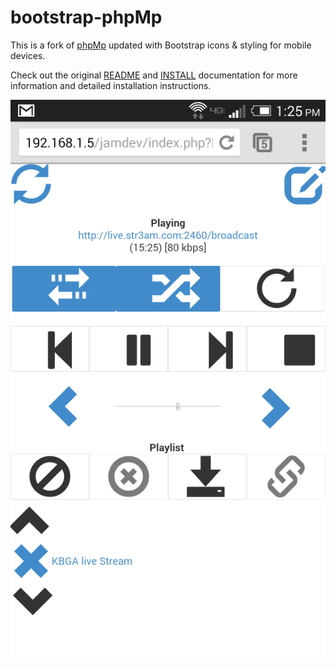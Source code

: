 bootstrap-phpMp
===============

This is a fork of [phpMp](http://mpd.wikia.com/wiki/Client:PhpMp) updated with Bootstrap icons & styling for mobile devices.

Check out the original [README](README) and [INSTALL](INSTALL) documentation for more information and detailed installation instructions.

![Image of Player](player-screenshot.png)
